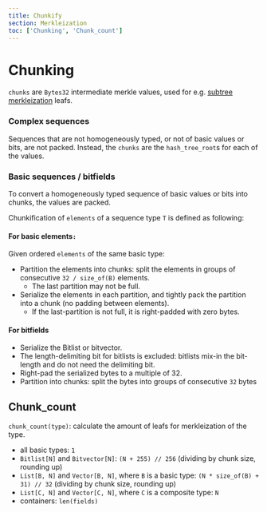 ```yaml
---
title: Chunkify
section: Merkleization
toc: ['Chunking', 'Chunk_count']
---
```


<div id='Chunking'>


# Chunking

`chunks` are `Bytes32` intermediate merkle values, used for e.g. [subtree merkleization](./overview/subtree_merkleization.md) leafs.


### Complex sequences

Sequences that are not homogeneously typed, or not of basic values or bits, are not packed.
Instead, the `chunks` are the `hash_tree_root`s for each of the values.

### Basic sequences / bitfields

To convert a homogeneously typed sequence of basic values or bits into chunks, the values are packed.

Chunkification of `elements` of a sequence type `T` is defined as following:

#### For basic elements`:`

Given ordered `elements` of the same basic type:

- Partition the elements into chunks: split the elements in groups of consecutive `32 / size_of(B)` elements.
  - The last partition may not be full.
- Serialize the elements in each partition, and tightly pack the partition into a chunk (no padding between elements).
  - If the last-partition is not full, it is right-padded with zero bytes.

#### For bitfields

- Serialize the Bitlist or bitvector.
- The length-delimiting bit for bitlists is excluded: bitlists mix-in the bit-length and do not need the delimiting bit.
- Right-pad the serialized bytes to a multiple of 32.
- Partition into chunks: split the bytes into groups of consecutive `32` bytes

## Chunk_count

</div>
<div id='Chunk_count'>

`chunk_count(type)`: calculate the amount of leafs for merkleization of the type.

- all basic types: `1`
- `Bitlist[N]` and `Bitvector[N]`: `(N + 255) // 256` (dividing by chunk size, rounding up)
- `List[B, N]` and `Vector[B, N]`, where `B` is a basic type: `(N * size_of(B) + 31) // 32` (dividing by chunk size, rounding up)
- `List[C, N]` and `Vector[C, N]`, where `C` is a composite type: `N`
- containers: `len(fields)`
